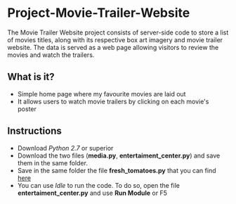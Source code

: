 # Project-Movie-Trailer-Website
The Movie Trailer Website project consists of server-side code to store a list of movies titles, along with its respective box art imagery and movie trailer website. The data is served as a web page allowing visitors to review the movies and watch the trailers.
## What is it?
- Simple home page where my favourite movies are laid out
- It allows users to watch movie trailers by clicking on each movie's poster
## Instructions
- Download _Python 2.7_ or superior
- Download the two files (**media.py**, **entertaiment_center.py**) and save them in the same folder.
- Save in the same folder the file **fresh_tomatoes.py** that you can find <a href="https://github.com/Carlinina/ud036_StarterCode">here</a>
- You can use _Idle_ to run the code. To do so, open the file **entertaiment_center.py** and use **Run Module** or F5
